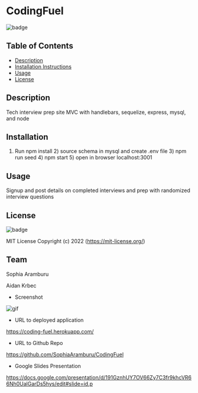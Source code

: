 # CodingFuel

![badge](https://img.shields.io/badge/License-MIT-blue)

## Table of Contents

- [Description](#description)
- [Installation Instructions](#installation)
- [Usage](#usage)
- [License](#license)

## Description

  Tech interview prep site MVC with handlebars, sequelize, express, mysql, and node

## Installation

  1) Run npm install 2) source schema in mysql and create .env file 3) npm run seed 4) npm start 5) open in browser localhost:3001 

## Usage

  Signup and post details on completed interviews and prep with randomized interview questions

## License

  ![badge](https://img.shields.io/badge/License-MIT-blue)

  MIT License Copyright (c) 2022
    (https://mit-license.org/)
  
## Team

  Sophia Aramburu

  Aidan Krbec
  
 - Screenshot

![gif](./assets/codingfuel.gif)

- URL to deployed application

https://coding-fuel.herokuapp.com/

- URL to Github Repo

https://github.com/SophiaAramburu/CodingFuel

- Google Slides Presentation

https://docs.google.com/presentation/d/191GznhUY7OV66Zy7C3fr9khcVR66Nh0UalGarDs5hys/edit#slide=id.p
